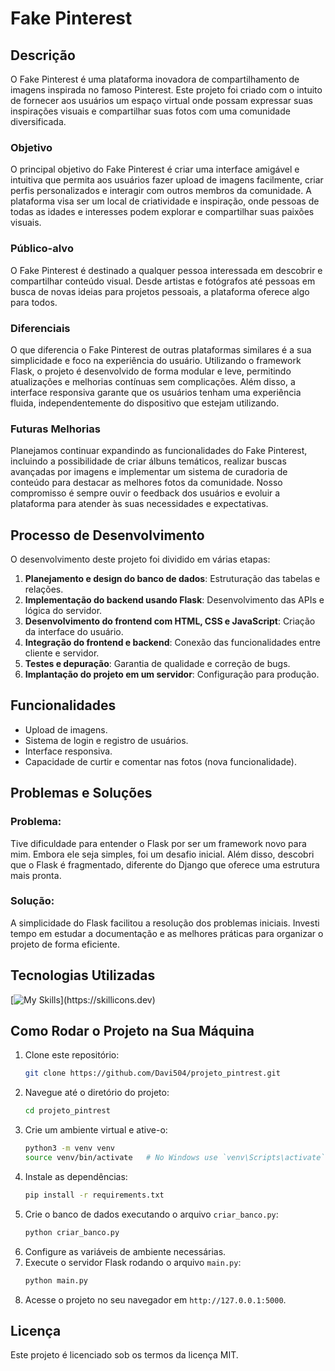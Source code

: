 # Fake Pinterest

## Descrição
O Fake Pinterest é uma plataforma inovadora de compartilhamento de imagens inspirada no famoso Pinterest. Este projeto foi criado com o intuito de fornecer aos usuários um espaço virtual onde possam expressar suas inspirações visuais e compartilhar suas fotos com uma comunidade diversificada.

### Objetivo
O principal objetivo do Fake Pinterest é criar uma interface amigável e intuitiva que permita aos usuários fazer upload de imagens facilmente, criar perfis personalizados e interagir com outros membros da comunidade. A plataforma visa ser um local de criatividade e inspiração, onde pessoas de todas as idades e interesses podem explorar e compartilhar suas paixões visuais.

### Público-alvo
O Fake Pinterest é destinado a qualquer pessoa interessada em descobrir e compartilhar conteúdo visual. Desde artistas e fotógrafos até pessoas em busca de novas ideias para projetos pessoais, a plataforma oferece algo para todos.

### Diferenciais
O que diferencia o Fake Pinterest de outras plataformas similares é a sua simplicidade e foco na experiência do usuário. Utilizando o framework Flask, o projeto é desenvolvido de forma modular e leve, permitindo atualizações e melhorias contínuas sem complicações. Além disso, a interface responsiva garante que os usuários tenham uma experiência fluida, independentemente do dispositivo que estejam utilizando.

### Futuras Melhorias
Planejamos continuar expandindo as funcionalidades do Fake Pinterest, incluindo a possibilidade de criar álbuns temáticos, realizar buscas avançadas por imagens e implementar um sistema de curadoria de conteúdo para destacar as melhores fotos da comunidade. Nosso compromisso é sempre ouvir o feedback dos usuários e evoluir a plataforma para atender às suas necessidades e expectativas.

## Processo de Desenvolvimento
O desenvolvimento deste projeto foi dividido em várias etapas:
1. **Planejamento e design do banco de dados**: Estruturação das tabelas e relações.
2. **Implementação do backend usando Flask**: Desenvolvimento das APIs e lógica do servidor.
3. **Desenvolvimento do frontend com HTML, CSS e JavaScript**: Criação da interface do usuário.
4. **Integração do frontend e backend**: Conexão das funcionalidades entre cliente e servidor.
5. **Testes e depuração**: Garantia de qualidade e correção de bugs.
6. **Implantação do projeto em um servidor**: Configuração para produção.

## Funcionalidades
- Upload de imagens.
- Sistema de login e registro de usuários.
- Interface responsiva.
- Capacidade de curtir e comentar nas fotos (nova funcionalidade).

## Problemas e Soluções
### Problema:
Tive dificuldade para entender o Flask por ser um framework novo para mim. Embora ele seja simples, foi um desafio inicial. Além disso, descobri que o Flask é fragmentado, diferente do Django que oferece uma estrutura mais pronta.

### Solução:
A simplicidade do Flask facilitou a resolução dos problemas iniciais. Investi tempo em estudar a documentação e as melhores práticas para organizar o projeto de forma eficiente.

## Tecnologias Utilizadas
[![My Skills](https://skillicons.dev/icons?i=html,css,javascript,python,flask,)](https://skillicons.dev)

## Como Rodar o Projeto na Sua Máquina
1. Clone este repositório:
    ```bash
    git clone https://github.com/Davi504/projeto_pintrest.git
    ```
2. Navegue até o diretório do projeto:
    ```bash
    cd projeto_pintrest
    ```
3. Crie um ambiente virtual e ative-o:
    ```bash
    python3 -m venv venv
    source venv/bin/activate   # No Windows use `venv\Scripts\activate`
    ```
4. Instale as dependências:
    ```bash
    pip install -r requirements.txt
    ```
5. Crie o banco de dados executando o arquivo `criar_banco.py`:
    ```bash
    python criar_banco.py
    ```
6. Configure as variáveis de ambiente necessárias.
7. Execute o servidor Flask rodando o arquivo `main.py`:
    ```bash
    python main.py
    ```
8. Acesse o projeto no seu navegador em `http://127.0.0.1:5000`.

## Licença
Este projeto é licenciado sob os termos da licença MIT.
